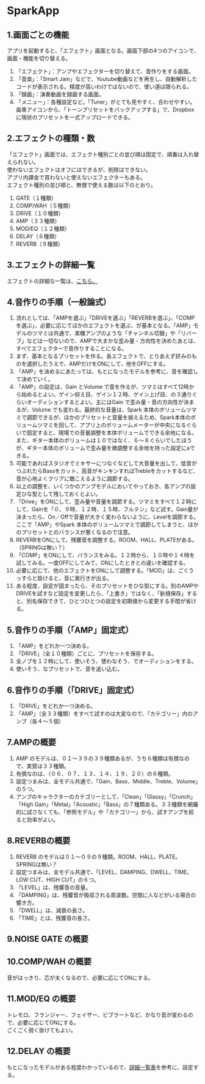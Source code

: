# SparkApp
## 1.画面ごとの機能
アプリを起動すると、「エフェクト」画面となる。画面下部の4つのアイコンで、画面・機能を切り替える。
1. 「エフェクト」：アンプやエフェクターを切り替えて、音作りをする画面。  
2. 「音楽」：「Smart Jam」などで、Youtube動画などを再生し、自動解析したコードが表示される。精度が高いわけではないので、使い道は限られる。  
3. 「録画」：演奏動画を録画する画面。  
4. 「メニュー」：各種設定など。「Tuner」がとても見やすく、合わせやすい。歯車アイコンから、「トーンプリセットをバックアップする」で、Dropbox に現状のプリセットを一式アップロードできる。  
  
## 2.エフェクトの種類・数
「エフェクト」画面では、エフェクト種別ごとの並び順は固定で、順番は入れ替えられない。  
使わないエフェクトはオフにはできるが、削除はできない。  
アプリ内課金で買わないと使えないエフェクターもある。  
エフェクト種別の並び順と、無償で使える数は以下のとおり。  
  
1. GATE（１種類）
2. COMP/WAH（５種類）
3. DRIVE（１０種類）
4. AMP（３３種類）
5. MOD/EQ（１２種類）
6. DELAY（６種類）
7. REVERB（９種類）
  
## 3.エフェクトの詳細一覧
エフェクトの詳細な一覧は、[こちら。](./EFECTS.md)  
  
## 4.音作りの手順（一般論式）
1. 流れとしては、「AMPを選ぶ」「DRIVEを選ぶ」「REVERBを選ぶ」、「COMPを選ぶ」、必要に応じてほかのエフェクトを選ぶ、が基本となる。「AMP」モデルのツマミは共通で、実機アンプのような「チャンネル切替」や「リバーブ」などは一切ないので、AMPで大まかな歪み量・方向性を決めたあとは、すべてエフェクターで音作りすることになる。
2. まず、基本となるプリセットを作る。各エフェクトで、とりあえず好みのものを選択したうえで、AMPだけをONにして、他をOFFにする。
3. 「AMP」を決めるにあたっては、もとになったモデルを参考に、音を確認して決めていく。
4. 「AMP」の設定は、Gain とVolume で音を作るが、ツマミはすべて12時から始めるとよい。ゲイン抑え目、ゲイン１２時、ゲイン上げ目、の３通りぐらいオーディションするとよい。主にはGain で歪み量・音の方向性が決まるが、Volume でも変わる。最終的な音量は、Spark 本体のボリュームツマミで調節できるが、ほかのプリセットと音量を揃えるため、Spark本体のボリュームツマミを回して、アプリ上のボリュームメーターが中央になるぐらいで固定すると、現場での音量調整を本体ボリュームでできる余地になる。また、ギター本体のボリュームは１０ではなく、６～８ぐらいでしたほうが、ギター本体のボリュームで歪み量を微調整する余地を持った設定にaできる。
5. 可能であればスタジオでミキサーにつなぐなどして大音量を出して、低音がつぶれたらBassをカット、高音がキンキンすればTrebleをカットするなど、音が心地よくクリアに聴こえるように調節する。
6. 以上の調整を、いくつかのアンプモデルにおいてやっておき、各アンプの設定ひな型として残しておくとよい。
7. 「Drive」をONにして、歪み量や音量を調節する。ツマミをすべて１２時にして、Gainを「０、９時、１２時、１５時、フルテン」など試す。Gain量が決まったら、On／Offで音量が大きく変わらないように、Levelを調節する。ここで「AMP」やSpark 本体のボリュームツマミで調節してしまうと、ほかのプリセットとのバランスが悪くなるので注意。
8. REVERBをONにして、残響音を調整する。ROOM、HALL、PLATEがある。（SPRINGは無い？）
9. 「COMP」をONにして、バランスをみる。１２時から、１０時や１４時を試してみる。一度OFFにしてみて、ONにしたときとの違いを確認する。
10. 必要に応じて、他のエフェクトをONにして調整する。「MOD」は、ごくうっすらと掛けると、音に奥行きが出る。
11. ある程度、設定が固まったら、そのプリセットをひな型にする。別のAMPやDRIVEを試すなど設定を変更したら、「上書き」ではなく、「新規保存」すると、別名保存できて、ひとつひとつの設定を初期値から変更する手間が省ける。
  
## 5.音作りの手順（「AMP」固定式）
1. 「AMP」をどれか一つ決める。
2. 「DRIVE」（全１０種類）ごとに、プリセットを保存する。
3. 全ノブを１２時にして、使いそう、使わなそう、でオーディションをする。
4. 使いそう、なプリセットで、音を追い込む。
  
## 6.音作りの手順（「DRIVE」固定式）
1. 「DRIVE」をどれか一つ決める。
2. 「AMP」（全３３種類）をすべて試すのは大変なので、「カテゴリー」内のアンプ（各４～５個）
  
## 7.AMPの概要
1. AMP のモデルは、０１～３９の３９種類あるが、うち６種類は有償なので、実質は３３種類。  
2. 有償なのは、（０６、０７、１３、１４、１９、２０）の６種類。  
3. 設定つまみは、全モデル共通で、「Gain、Bass、Middle、Treble、Volume」の５つ。
4. アンプのキャラクターのカテゴリーとして、「Clean」「Glassy」「Crunch」「High Gain」「Metal」「Acoustic」「Bass」の７種類ある。３３種類を網羅的に試さなくても、「参照モデル」や「カテゴリー」から、試すアンプを絞ると効率がよい。
  
## 8.REVERBの概要
1. REVERB のモデルは０１～０９の９種類。ROOM、HALL、PLATE。SPRINGは無い？
2. 設定つまみは、全モデル共通で、「LEVEL、DAMPING、DWELL、TIME、LOW CUT、HIGH CUT」の６つ。
3. 「LEVEL」は、残響音の音量。
4. 「DAMPING」は、残響音が吸収される周波数。空間に人などがいる場合の響き方。
5. 「DWELL」は、減衰の長さ。
6. 「TIME」とは、残響音の長さ。

## 9.NOISE GATE の概要

## 10.COMP/WAH の概要
音がはっきり、芯が太くなるので、必要に応じてONにする。  
## 11.MOD/EQ の概要
トレモロ、フランジャー、フェイザー、ビブラートなど、かなり音が変わるので、必要に応じてONにする。  
ごくごく弱く掛けてもよい。  
  
## 12.DELAY の概要
もとになったモデルがある程度わかっているので、[詳細一覧表](./EFECTS.md)を参考に、設定する。


